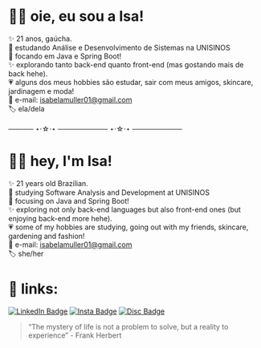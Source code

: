 # 👋🏻 oie, eu sou a Isa! 
✨ 21 anos, gaúcha. <br>
📓 estudando Análise e Desenvolvimento de Sistemas na UNISINOS <br>
🎯 focando em Java e Spring Boot! <br> 
✨ explorando tanto back-end quanto front-end (mas gostando mais de back hehe). <br>
💗 alguns dos meus hobbies são estudar, sair com meus amigos, skincare, jardinagem e moda! <br>
📩 e-mail: isabelamuller01@gmail.com <br>
🏷 ela/dela  <br>
<br>
───── ⋆⋅☆⋅⋆ ────────── ⋆⋅☆⋅⋆ ──────────
<br>
# 👋🏻 hey, I'm Isa! 
✨ 21 years old Brazilian. <br>
📓 studying Software Analysis and Development at UNISINOS <br>
🎯 focusing on Java and Spring Boot! <br>
✨ exploring not only back-end languages but also front-end ones (but enjoying back-end more hehe). <br>
💗 some of my hobbies are studying, going out with my friends, skincare, gardening and fashion! <br>
📩 e-mail: isabelamuller01@gmail.com <br>
🏷 she/her  <br>

# 🔗 links: 

[![LinkedIn Badge](https://img.shields.io/badge/LinkedIn-0077B5?style=for-the-badge&logo=linkedin&logoColor=white)](https://www.linkedin.com/in/isabela-m%C3%BCllerrr//)  [![Insta Badge](https://img.shields.io/badge/Instagram-E4405F?style=for-the-badge&logo=instagram&logoColor=white)](https://www.instagram.com/isabelaxmuller/)  [![Disc Badge](https://img.shields.io/badge/Discord-5865F2?style=for-the-badge&logo=discord&logoColor=white)](discordapp.com/users/262048452249255937/) 
<br>
> “The mystery of life is not a problem to solve, but a reality to experience” - Frank Herbert

